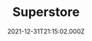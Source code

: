 ---
title: "Superstore"
date: 2021-12-31T21:15:02.000Z
permalink: /almanac/tv/2021-12-31-superstore/index.html
season: 6
rating: 3
---